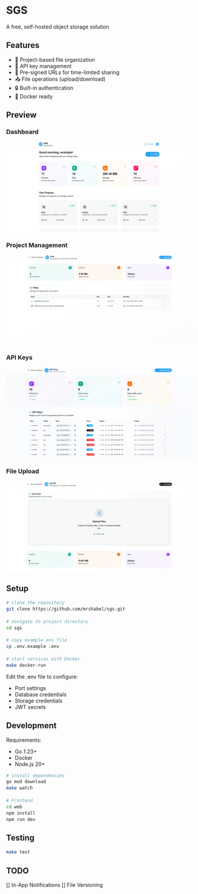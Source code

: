 # SGS

A free, self-hosted object storage solution

## Features

-   📁 Project-based file organization
-   🔑 API key management
-   🔗 Pre-signed URLs for time-limited sharing
-   📤 File operations (upload/download)
-   🔒 Built-in authentication
-   🐳 Docker ready

## Preview

### Dashboard

![Dashboard Preview](docs/dashboard.png)

### Project Management

![Projects View](docs/projects.png)

### API Keys

![API Keys Management](docs/api-keys.png)

### File Upload

![File Upload Interface](docs/upload.png)

## Setup

```bash
# clone the repository
git clone https://github.com/mrshabel/sgs.git

# navigate to project directory
cd sgs

# copy example env file
cp .env.example .env

# start services with Docker
make docker-run
```

Edit the .env file to configure:

-   Port settings
-   Database credentials
-   Storage credentials
-   JWT secrets

## Development

Requirements:

-   Go 1.23+
-   Docker
-   Node.js 20+

```bash
# install dependencies
go mod download
make watch

# Frontend
cd web
npm install
npm run dev
```

## Testing

```bash
make test
```

## TODO

[] In-App Notifications
[] File Versioning

